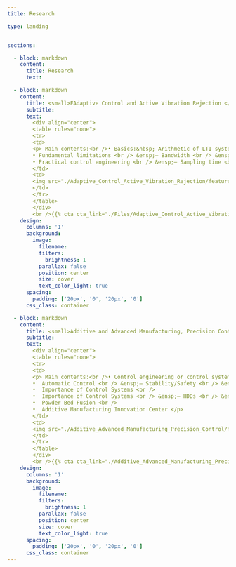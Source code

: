 ```yaml
---
title: Research

type: landing


sections:

  - block: markdown
    content:
      title: Research
      text: 

  - block: markdown
    content:
      title: <small>EAdaptive Control and Active Vibration Rejection </small>
      subtitle: 
      text: 
        <div align="center">
        <table rules="none">
        <tr>
        <td>
        <p> Main contents:<br />• Basics:&nbsp; Arithmetic of LTI systems, Goals of feedback, Loop shaping, Tradeoffs <br />
        • Fundamental limitations <br /> &ensp;– Bandwidth <br /> &ensp;– Waterbed <br /> &ensp;– Unstable zeros <br /> &ensp;– Magnitude-phase relationship <br />
        • Practical control engineering <br /> &ensp;– Sampling time <br /> &ensp;– Delays <br /> &ensp;– Time-frequency relationship </p>
        </td>
        <td>
        <img src="./Adaptive_Control_Active_Vibration_Rejection/featured.jpg" style="zoom:50%"  alt=""/>
        </td>
        </tr>
        </table>    
        </div>
        <br />{{% cta cta_link="./Files/Adaptive_Control_Active_Vibration_Rejection/" cta_text="Learn more →" %}}
    design:
      columns: '1'
      background:
        image: 
          filename: 
          filters:
            brightness: 1
          parallax: false
          position: center
          size: cover
          text_color_light: true
      spacing:
        padding: ['20px', '0', '20px', '0']
      css_class: container

  - block: markdown
    content:
      title: <small>Additive and Advanced Manufacturing, Precision Control </small>
      subtitle: 
      text: 
        <div align="center">
        <table rules="none">
        <tr>
        <td>
        <p> Main contents:<br />• Control engineering or control systems engineering <br />
        •  Automatic Control <br /> &ensp;– Stability/Safety <br /> &ensp;– Performance <br /> &ensp;– Cost <br />
        •  Importance of Control Systems <br /> 
        •  Importance of Control Systems <br /> &ensp;– HDDs <br /> &ensp;– 3D Printing <br /> &ensp;– Challenges in Sensing, Controls, and Platforms <br />
        •  Powder Bed Fusion <br />
        •  Additive Manufacturing Innovation Center </p>
        </td>
        <td>
        <img src="./Additive_Advanced_Manufacturing_Precision_Control/featured.jpg" style="zoom:50%"  alt=""/>
        </td>
        </tr>
        </table>    
        </div>
        <br />{{% cta cta_link="./Additive_Advanced_Manufacturing_Precision_Control/" cta_text="Learn more →" %}}
    design:
      columns: '1'
      background:
        image: 
          filename: 
          filters:
            brightness: 1
          parallax: false
          position: center
          size: cover
          text_color_light: true
      spacing:
        padding: ['20px', '0', '20px', '0']
      css_class: container
---
```

